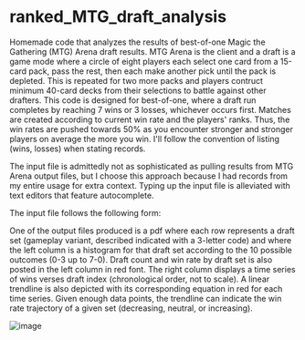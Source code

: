 # ranked_MTG_draft_analysis

Homemade code that analyzes the results of best-of-one Magic the Gathering (MTG) Arena draft results. MTG Arena is the client and a draft is a game mode where a circle of eight players each select one card from a 15-card pack, pass the rest, then each make another pick until the pack is depleted. This is repeated for two more packs and players contruct minimum 40-card decks from their selections to battle against other drafters. This code is designed for best-of-one, where a draft run completes by reaching 7 wins or 3 losses, whichever occurs first. Matches are created according to current win rate and the players' ranks. Thus, the win rates are pushed towards 50% as you encounter stronger and stronger players on average the more you win. I'll follow the convention of listing (wins, losses) when stating records.

The input file is admittedly not as sophisticated as pulling results from MTG Arena output files, but I choose this approach because I had records from my entire usage for extra context. Typing up the input file is alleviated with text editors that feature autocomplete.

The input file follows the following form:



One of the output files produced is a pdf where each row represents a draft set (gameplay variant, described indicated with a 3-letter code) and where the left column is a histogram for that draft set according to the 10 possible outcomes (0-3 up to 7-0). Draft count and win rate by draft set is also posted in the left column in red font. The right column displays a time series of wins verses draft index (chronological order, not to scale). A linear trendline is also depicted with its corresponding equation in red for each time series. Given enough data points, the trendline can indicate the win rate trajectory of a given set (decreasing, neutral, or increasing).

![image](https://user-images.githubusercontent.com/20996215/127245189-b8ac76f9-adc3-40c6-a76c-16b24187c4e7.png)

